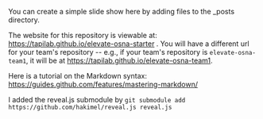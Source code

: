 You can create a simple slide show here by adding files to the _posts directory.

The website for this repository is viewable at: https://tapilab.github.io/elevate-osna-starter . You will have a different url for your team's repository -- e.g., if your team's repository is `elevate-osna-team1`, it will be at https://tapilab.github.io/elevate-osna-team1.

Here is a tutorial on the Markdown syntax: https://guides.github.com/features/mastering-markdown/

I added the reveal.js submodule by `git submodule add https://github.com/hakimel/reveal.js reveal.js`
